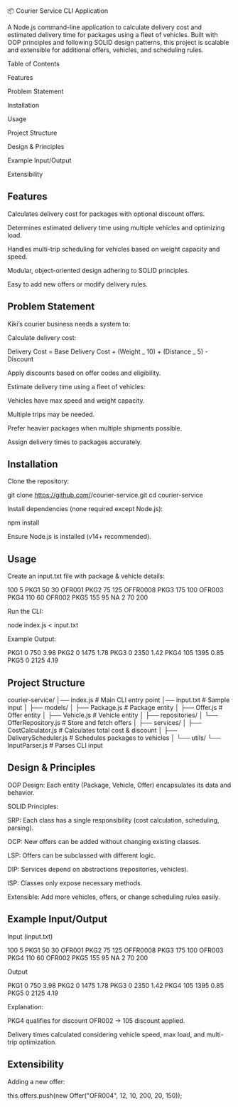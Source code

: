 📦 Courier Service CLI Application

A Node.js command-line application to calculate delivery cost and estimated delivery time for packages using a fleet of vehicles. Built with OOP principles and following SOLID design patterns, this project is scalable and extensible for additional offers, vehicles, and scheduling rules.

Table of Contents

Features

Problem Statement

Installation

Usage

Project Structure

Design & Principles

Example Input/Output

Extensibility

## Features

Calculates delivery cost for packages with optional discount offers.

Determines estimated delivery time using multiple vehicles and optimizing load.

Handles multi-trip scheduling for vehicles based on weight capacity and speed.

Modular, object-oriented design adhering to SOLID principles.

Easy to add new offers or modify delivery rules.

## Problem Statement

Kiki’s courier business needs a system to:

Calculate delivery cost:

Delivery Cost = Base Delivery Cost + (Weight _ 10) + (Distance _ 5) - Discount

Apply discounts based on offer codes and eligibility.

Estimate delivery time using a fleet of vehicles:

Vehicles have max speed and weight capacity.

Multiple trips may be needed.

Prefer heavier packages when multiple shipments possible.

Assign delivery times to packages accurately.

## Installation

Clone the repository:

git clone https://github.com/<your-username>/courier-service.git
cd courier-service

Install dependencies (none required except Node.js):

npm install

Ensure Node.js is installed (v14+ recommended).

## Usage

Create an input.txt file with package & vehicle details:

100 5
PKG1 50 30 OFR001
PKG2 75 125 OFFR0008
PKG3 175 100 OFR003
PKG4 110 60 OFR002
PKG5 155 95 NA
2 70 200

Run the CLI:

node index.js < input.txt

Example Output:

PKG1 0 750 3.98
PKG2 0 1475 1.78
PKG3 0 2350 1.42
PKG4 105 1395 0.85
PKG5 0 2125 4.19

## Project Structure
courier-service/
│── index.js # Main CLI entry point
│── input.txt # Sample input
│
├── models/
│ ├── Package.js # Package entity
│ ├── Offer.js # Offer entity
│ ├── Vehicle.js # Vehicle entity
│
├── repositories/
│ └── OfferRepository.js # Store and fetch offers
│
├── services/
│ ├── CostCalculator.js # Calculates total cost & discount
│ ├── DeliveryScheduler.js # Schedules packages to vehicles
│
└── utils/
└── InputParser.js # Parses CLI input

## Design & Principles

OOP Design: Each entity (Package, Vehicle, Offer) encapsulates its data and behavior.

SOLID Principles:

SRP: Each class has a single responsibility (cost calculation, scheduling, parsing).

OCP: New offers can be added without changing existing classes.

LSP: Offers can be subclassed with different logic.

DIP: Services depend on abstractions (repositories, vehicles).

ISP: Classes only expose necessary methods.

Extensible: Add more vehicles, offers, or change scheduling rules easily.

## Example Input/Output

Input (input.txt)

100 5
PKG1 50 30 OFR001
PKG2 75 125 OFFR0008
PKG3 175 100 OFR003
PKG4 110 60 OFR002
PKG5 155 95 NA
2 70 200

Output

PKG1 0 750 3.98
PKG2 0 1475 1.78
PKG3 0 2350 1.42
PKG4 105 1395 0.85
PKG5 0 2125 4.19

Explanation:

PKG4 qualifies for discount OFR002 → 105 discount applied.

Delivery times calculated considering vehicle speed, max load, and multi-trip optimization.

## Extensibility

Adding a new offer:

this.offers.push(new Offer("OFR004", 12, 10, 200, 20, 150));
